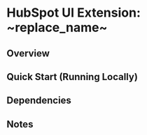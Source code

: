 # HubSpot UI Extension: ~replace_name~

## Overview

<!--
    Describe the main goal of this UI extension.
    Provide an overview of what problem it solves and how it works.
-->

## Quick Start (Running Locally)

<!--
    Provide instructions on how to run the UI extension locally for development.
    Include setup instructions, how to link it to a HubSpot CRM account, and how to test or view changes.
-->

## Dependencies

<!--
    List any dependencies or external libraries the UI extension uses, such as SDKs or third-party services.
-->

## Notes

<!--
    Mention any additional considerations such as performance, security, limitations, or special configurations.
    Include known issues, edge cases, or future updates if relevant.
-->
